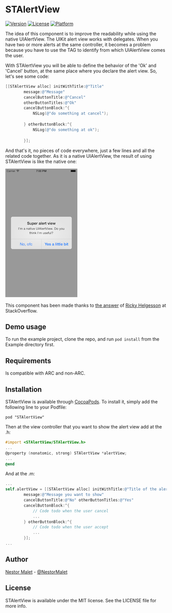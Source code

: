 # STAlertView
[![Version](https://img.shields.io/cocoapods/v/STAlertView.svg?style=flat)](http://cocoadocs.org/docsets/STAlertView)
[![License](https://img.shields.io/cocoapods/l/STAlertView.svg?style=flat)](http://cocoadocs.org/docsets/STAlertView)
[![Platform](https://img.shields.io/cocoapods/p/STAlertView.svg?style=flat)](http://cocoadocs.org/docsets/STAlertView)

The idea of this component is to improve the readability while using the native UIAlertView. The UIKit alert view works with delegates. When you have two or more alerts at the same controller, it becomes a problem because you have to use the TAG to identify from which UIAlertView comes the user.

With STAlertView you will be able to define the behavior of the 'Ok' and 'Cancel' button, at the same place where you declare the alert view. So, let's see some code:

```Objective-C
[[STAlertView alloc] initWithTitle:@"Title" 
        message:@"Message"
        cancelButtonTitle:@"Cancel"
        otherButtonTitles:@"Ok"
        cancelButtonBlock:^{
            NSLog(@"do something at cancel");
            
        } otherButtonBlock:^{
            NSLog(@"do something at ok");
            
        }];
```
And that's it, no pieces of code everywhere, just a few lines and all the related code together. As it is a native UIAlertView, the result of using STAlertView is like the native one:

![Screenshot](screenshot.png "STAlertView example")

This component has been made thanks to [the answer](http://stackoverflow.com/a/10243357) of [Ricky Helgesson](http://stackoverflow.com/users/947853/ricky-helgesson) at StackOverflow.

## Demo usage

To run the example project, clone the repo, and run `pod install` from the Example directory first.


## Requirements

Is compatible with ARC and non-ARC.

## Installation

STAlertView is available through [CocoaPods](http://cocoapods.org). To install
it, simply add the following line to your Podfile:

    pod "STAlertView"

Then at the view controller that you want to show the alert view add at the .h:

```objective-c
#import <STAlertView/STAlertView.h>
...
@property (nonatomic, strong) STAlertView *alertView;
...
@end
```

And at the .m:

```objective-c
...
self.alertView = [[STAlertView alloc] initWithTitle:@"Title of the alert" 
        message:@"Message you want to show"
        cancelButtonTitle:@"No" otherButtonTitles:@"Yes"
        cancelButtonBlock:^{
            // Code todo when the user cancel
            ...
        } otherButtonBlock:^{
            // Code todo when the user accept
            ...
        }];
...
```

## Author

[Nestor Malet](http://nestor.cat) - [@NestorMalet](http://twitter.com/NestorMalet)

## License

STAlertView is available under the MIT license. See the LICENSE file for more info.
